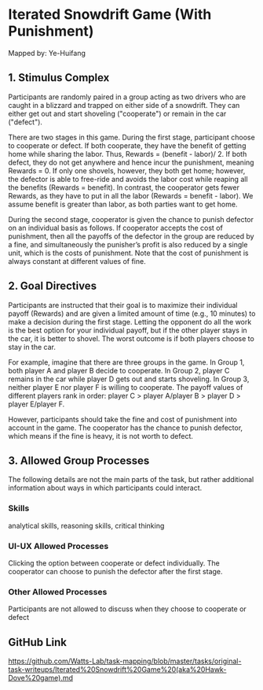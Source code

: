 # Iterated Snowdrift Game (With Punishment)

Mapped by: Ye-Huifang 

## 1. Stimulus Complex 
Participants are randomly paired in a group acting as two drivers who are caught in a blizzard and trapped on either side of a snowdrift. They can either get out and start shoveling ("cooperate") or remain in the car ("defect").

There are two stages in this game. During the first stage, participant choose to cooperate or defect. If both cooperate, they have the benefit of getting home while sharing the labor. Thus, Rewards = (benefit - labor)/ 2. If both defect, they do not get anywhere and hence incur the punishment, meaning Rewards = 0. If only one shovels, however, they both get home; however, the defector is able to free-ride and avoids the labor cost while reaping all the benefits (Rewards = benefit). In contrast, the cooperator gets fewer Rewards, as they have to put in all the labor (Rewards = benefit - labor). We assume benefit is greater than labor, as both parties want to get home.

During the second stage, cooperator is given the chance to punish defector on an individual basis as follows. If cooperator accepts the cost of punishment, then all the payoffs of the defector in the group are reduced by a fine, and simultaneously the punisher’s profit is also reduced by a single unit, which is the costs of punishment. Note that the cost of punishment is always constant at different values of fine. 
## 2. Goal Directives 
Participants are instructed that their goal is to maximize their individual payoff (Rewards) and are given a limited amount of time (e.g., 10 minutes) to make a decision during the first stage. Letting the opponent do all the work is the best option for your individual payoff, but if the other player stays in the car, it is better to shovel. The worst outcome is if both players choose to stay in the car. 

For example, imagine that there are three groups in the game. In Group 1, both player A and player B decide to cooperate. In Group 2, player C remains in the car while player D gets out and starts shoveling. In Group 3, neither player E nor player F is willing to cooperate. The payoff values of different players rank in order: player C > player A/player B > player D > player E/player F.

However, participants should take the fine and cost of punishment into account in the game. The cooperator has the chance to punish defector, which means if the fine is heavy, it is not worth to defect.

## 3. Allowed Group Processes 
The following details are not the main parts of the task, but rather additional information about ways in which participants could interact.

### Skills 
analytical skills, reasoning skills, critical thinking

### UI-UX Allowed Processes
Clicking the option between cooperate or defect individually. The cooperator can choose to punish the defector after the first stage.

### Other Allowed Processes
Participants are not allowed to discuss when they choose to cooperate or defect

## GitHub Link 
https://github.com/Watts-Lab/task-mapping/blob/master/tasks/original-task-writeups/Iterated%20Snowdrift%20Game%20(aka%20Hawk-Dove%20game).md
